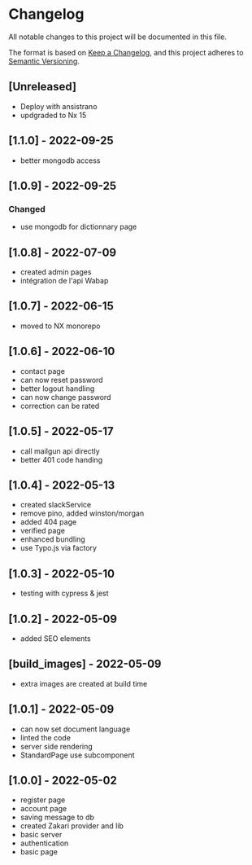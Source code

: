 # Changelog

All notable changes to this project will be documented in this file.

The format is based on [Keep a Changelog](https://keepachangelog.com/en/1.0.0/),
and this project adheres to [Semantic Versioning](https://semver.org/spec/v2.0.0.html).

## [Unreleased]

- Deploy with ansistrano
- updgraded to Nx 15

## [1.1.0] - 2022-09-25

- better mongodb access

## [1.0.9] - 2022-09-25

### Changed

- use mongodb for dictionnary page

## [1.0.8] - 2022-07-09

- created admin pages
- intégration de l'api Wabap

## [1.0.7] - 2022-06-15

- moved to NX monorepo

## [1.0.6] - 2022-06-10

- contact page
- can now reset password
- better logout handling
- can now change password
- correction can be rated

## [1.0.5] - 2022-05-17

- call mailgun api directly
- better 401 code handing

## [1.0.4] - 2022-05-13

- created slackService
- remove pino, added winston/morgan
- added 404 page
- verified page
- enhanced bundling
- use Typo.js via factory

## [1.0.3] - 2022-05-10

- testing with cypress & jest

## [1.0.2] - 2022-05-09

- added SEO elements

## [build_images] - 2022-05-09

- extra images are created at build time

## [1.0.1] - 2022-05-09

- can now set document language
- linted the code
- server side rendering
- StandardPage use subcomponent

## [1.0.0] - 2022-05-02

- register page
- account page
- saving message to db
- created Zakari provider and lib
- basic server
- authentication
- basic page
